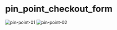 # pin_point_checkout_form
<div style="display: inline;">
<img src='https://i.postimg.cc/Hcc3SdyW/pin-point-01.png' border='0' alt='pin-point-01'/>
<img src='https://i.postimg.cc/Mc4mfNrC/pin-point-02.png' border='0' alt='pin-point-02'/>
</div>
